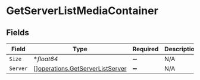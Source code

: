 # GetServerListMediaContainer


## Fields

| Field                                                                              | Type                                                                               | Required                                                                           | Description                                                                        | Example                                                                            |
| ---------------------------------------------------------------------------------- | ---------------------------------------------------------------------------------- | ---------------------------------------------------------------------------------- | ---------------------------------------------------------------------------------- | ---------------------------------------------------------------------------------- |
| `Size`                                                                             | **float64*                                                                         | :heavy_minus_sign:                                                                 | N/A                                                                                | 1                                                                                  |
| `Server`                                                                           | [][operations.GetServerListServer](../../models/operations/getserverlistserver.md) | :heavy_minus_sign:                                                                 | N/A                                                                                |                                                                                    |